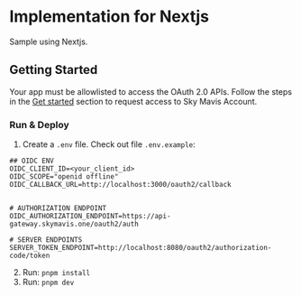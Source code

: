 # Implementation for Nextjs

Sample using Nextjs.

## Getting Started

Your app must be allowlisted to access the OAuth 2.0 APIs. Follow the steps in the [Get started](https://docs.skymavis.com/docs/sma-get-started#get-started) section to request access to Sky Mavis Account.

### Run & Deploy

1. Create a `.env` file. Check out file `.env.example`:

```
## OIDC ENV
OIDC_CLIENT_ID=<your_client_id>
OIDC_SCOPE="openid offline"
OIDC_CALLBACK_URL=http://localhost:3000/oauth2/callback


# AUTHORIZATION ENDPOINT
OIDC_AUTHORIZATION_ENDPOINT=https://api-gateway.skymavis.one/oauth2/auth

# SERVER ENDPOINTS
SERVER_TOKEN_ENDPOINT=http://localhost:8080/oauth2/authorization-code/token
```
2. Run: `pnpm install`
3. Run: `pnpm dev`
